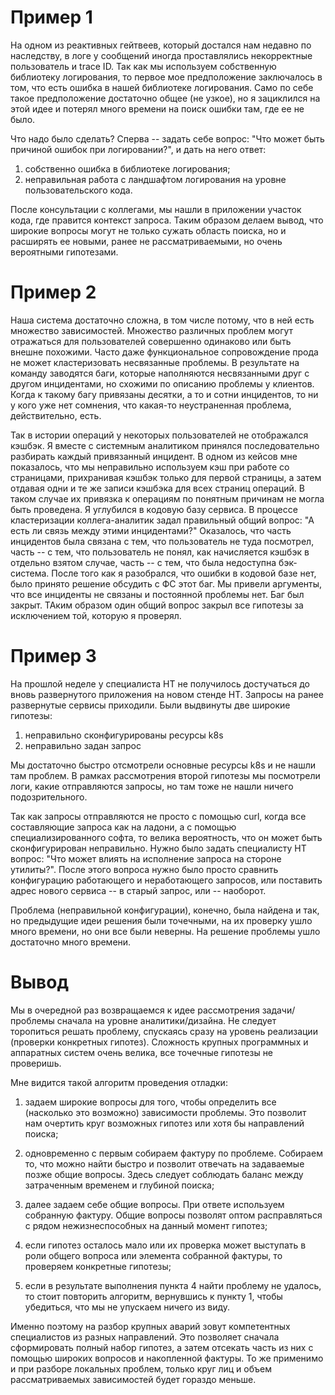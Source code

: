 # Пример 1

На одном из реактивных гейтвеев, который достался нам недавно по наследству, в логе у сообщений иногда проставлялись некорректные пользователь и trace ID. Так как мы используем собственную библиотеку логирования, то первое мое предположение заключалось в том, что есть ошибка в нашей библиотеке логирования. Само по себе такое предположение достаточно общее (не узкое), но я зациклился на этой идее и потерял много времени на поиск ошибки там, где ее не было. 

Что надо было сделать? Сперва -- задать себе вопрос: "Что может быть причиной ошибок при логировании?", и дать на него ответ:
1) собственно ошибка в библиотеке логирования;
2) неправильная работа с ландшафтом логирования на уровне пользовательского кода.

После консультации с коллегами, мы нашли в приложении участок кода, где правится контекст запроса. Таким образом делаем вывод, что широкие вопросы могут не только сужать область поиска, но и расширять ее новыми, ранее не рассматриваемыми, но очень вероятными гипотезами.

# Пример 2

Наша система достаточно сложна, в том числе потому, что в ней есть множество зависимостей. Множество различных проблем могут отражаться для пользователей совершенно одинаково или быть внешне похожими. Часто даже функциональное сопровождение прода не может кластеризовать несвязанные проблемы. В результате на команду заводятся баги, которые наполняются несвязанными друг с другом инцидентами, но схожими по описанию проблемы у клиентов. Когда к такому багу привязаны десятки, а то и сотни инцидентов, то ни у кого уже нет сомнения, что какая-то неустраненная проблема, действительно, есть. 

Так в истории операций у некоторых пользователей не отображался кэшбэк. Я вместе с системным аналитиком принялся последовательно разбирать каждый привязанный инцидент. В одном из кейсов мне показалось, что мы неправильно используем кэш при работе со страницами, прихранивая кэшбэк только для первой страницы, а затем отдавая одни и те же записи кэшбэка для всех страниц операций. В таком случае их привязка к операциям по понятным причинам не могла быть проведена. Я углубился в кодовую базу сервиса. В процессе кластеризации коллега-аналитик задал правильный общий вопрос: "А есть ли связь между этими инцидентами?" Оказалось, что часть инцидентов была связана с тем, что пользователь не туда посмотрел, часть -- с тем, что пользователь не понял, как начисляется кэшбэк в отдельно взятом случае, часть -- с тем, что была недоступна бэк-система. После того как я разобрался, что ошибки в кодовой базе нет, было принято решение обсудить с ФС этот баг. Мы привели аргументы, что все инциденты не связаны и постоянной проблемы нет. Баг был закрыт. ТАким образом один общий вопрос закрыл все гипотезы за исключением той, которую я проверял.

# Пример 3

На прошлой неделе у специалиста НТ не получилось достучаться до вновь развернутого приложения на новом стенде НТ. Запросы на ранее развернутые сервисы приходили. Были выдвинуты две широкие гипотезы:

1) неправильно сконфигурированы ресурсы k8s
2) неправильно задан запрос

Мы достаточно быстро отсмотрели основные ресурсы k8s и не нашли там проблем. В рамках рассмотрения второй гипотезы мы посмотрели логи, какие отправляются запросы, но там тоже не нашли ничего подозрительного. 

Так как запросы отправляются не просто с помощью curl, когда все составляющие запроса как на ладони, а с помощью специализированного софта, то велика вероятность, что он может быть сконфигурирован неправильно. Нужно было задать специалисту НТ вопрос: "Что может влиять на исполнение запроса на стороне утилиты?". После этого вопроса нужно было просто сравнить конфигурацию работающего и неработающего запросов, или поставить адрес нового сервиса -- в старый запрос, или -- наоборот.

Проблема (неправильной конфигурации), конечно, была найдена и так, но предыдущие идеи решения были точечными, на их проверку ушло много времени, но они все были неверны. На решение проблемы ушло достаточно много времени.

# Вывод

Мы в очередной раз возвращаемся к идее рассмотрения задачи/проблемы сначала на уровне аналитики/дизайна. Не следует торопиться решать проблему, спускаясь сразу на уровень реализации (проверки конкретных гипотез). Сложность крупных программных и аппаратных систем очень велика, все точечные гипотезы не проверишь.

Мне видится такой алгоритм проведения отладки:

1) задаем широкие вопросы для того, чтобы определить все (насколько это возможно) зависимости проблемы. Это позволит нам очертить круг возможных гипотез или хотя бы направлений поиска;

2) одновременно с первым собираем фактуру по проблеме. Собираем то, что можно найти быстро и позволит отвечать на задаваемые позже общие вопросы. Здесь следует соблюдать баланс между затраченным временем и глубиной поиска;

3) далее задаем себе общие вопросы. При ответе используем собранную фактуру. Общие вопросы позволят оптом расправляться с рядом нежизнеспособных на данный момент гипотез;

4) если гипотез осталось мало или их проверка может выступать в роли общего вопроса или элемента собранной фактуры, то проверяем конкретные гипотезы;

5) если в результате выполнения пункта 4 найти проблему не удалось, то стоит повторить алгоритм, вернувшись к пункту 1, чтобы убедиться, что мы не упускаем ничего из виду.

Именно поэтому на разбор крупных аварий зовут компетентных специалистов из разных направлений. Это позволяет сначала сформировать полный набор гипотез, а затем отсекать часть из них с помощью широких вопросов и накопленной фактуры. То же применимо и при разборе локальных проблем, только круг лиц и объем рассматриваемых зависимостей будет гораздо меньше.